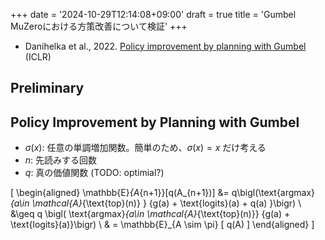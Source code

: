 +++
date = '2024-10-29T12:14:08+09:00'
draft = true
title = 'Gumbel MuZeroにおける方策改善について検証'
+++

* Danihelka et al., 2022. [Policy improvement by planning with Gumbel](https://openreview.net/forum?id=bERaNdoegnO) (ICLR)

## Preliminary

## Policy Improvement by Planning with Gumbel


* $\sigma(x)$: 任意の単調増加関数。簡単のため、$\sigma(x)=x$ だけ考える
* $n$: 先読みする回数
* $q$: 真の価値関数 (TODO: optimial?)

\[
\begin{aligned}
\mathbb{E}_{A_{n+1}}[q(A_{n+1})] &= q\bigl(\text{argmax}_{a\in \mathcal{A}_{\text{top}(n)} } \{g(a) + \text{logits}(a) + q(a) \}\bigr) \\
&\geq q \bigl( \text{argmax}_{a\in \mathcal{A}_{\text{top}(n)}} \{g(a) + \text{logits}(a)\}\bigr) \\
& = \mathbb{E}_{A \sim \pi} [ q(A)  ]
\end{aligned}
\]


